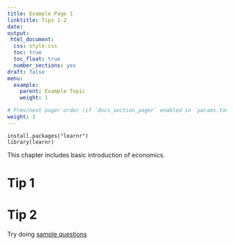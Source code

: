 ```yaml
---
title: Example Page 1
linktitle: Tips 1-2
date: 
output: 
 html_document:
  css: style.css 
  toc: true
  toc_float: true
  number_sections: yes
draft: false
menu:
  example:
    parent: Example Topic
    weight: 1

# Prev/next pager order (if `docs_section_pager` enabled in `params.toml`)
weight: 1
---
```

```{r include = FALSE}
install.packages("learnr")
library(learnr)
```
This chapter includes basic introduction of economics.

# Tip 1



# Tip 2

Try doing [sample questions]()
